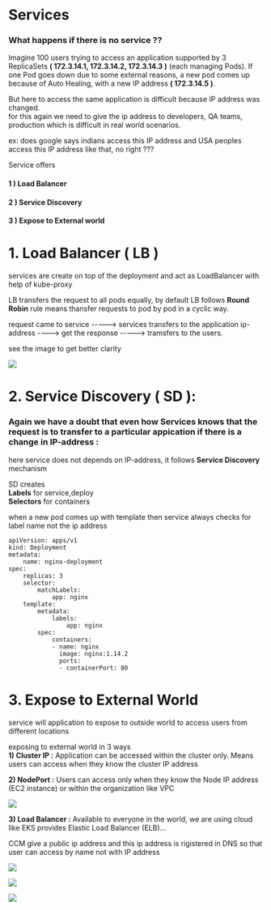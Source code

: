 # Services 
### What happens if there is no service  ??
 Imagine 100 users trying to access an application supported by 3 ReplicaSets __( 172.3.14.1, 172.3.14.2, 172.3.14.3 )__ (each managing Pods). If one Pod goes down due to some external reasons, a new pod comes up because of Auto Healing, with a new IP address __( 172.3.14.5 )__.   

 But here to access the same application is difficult because IP address was changed.  
 for this again we need to give the ip address to developers, QA teams, production which is difficult in real world scenarios.  

 ex: does google says indians access this IP address and USA peoples access this IP address like that, no right ??? 

 
Service offers   
#### 1 ) Load Balancer 
#### 2 ) Service Discovery
#### 3 ) Expose to External world
 
 
 # 1. Load Balancer ( LB )
 services are create on top of the deployment and act as LoadBalancer with help of kube-proxy  

LB transfers the request to all pods equally, by default LB follows __Round Robin__ rule means thansfer requests to pod by pod in a cyclic way.  

 request came to service -----> services transfers to the application ip-address ----> get the response -----> tramsfers to the users. 

 see the image to get better clarity

![](https://miro.medium.com/v2/resize:fit:720/1*LFMMBlUysm87TjdHlrlMTQ.jpeg)

# 2. Service Discovery  ( SD ):

### Again we have a doubt that even how Services knows that the request is to transfer to a particular appication if there is a change in IP-address : 

here service does not depends on IP-address, it follows __Service Discovery__ mechanism 

SD creates  
__Labels__ for service,deploy   
__Selectors__ for containers 

when a new pod comes up with template then service always checks for label name not the ip address
  
    
    apiVersion: apps/v1
    kind: Deployment
    metadata:
        name: nginx-deployment
    spec:
        replicas: 3
        selector:
            matchLabels:
                app: nginx
        template:
            metadata:
                labels:
                    app: nginx
            spec:
                containers:
                - name: nginx
                  image: nginx:1.14.2
                  ports:
                  - containerPort: 80


# 3. Expose to External World

service will application to expose to outside world to access users from different locations  

exposing to external world in 3 ways  
__1) Cluster IP :__    Application can be accessed within the cluster only. Means users can access when they know the cluster IP address  

__2) NodePort  :__   Users can access only when they know the Node IP address (EC2 instance) or within the organization like VPC  

![](https://miro.medium.com/v2/resize:fit:828/format:webp/1*vE8I8ee8JBPrM54DksA8cA.png) 

__3) Load Balancer  :__ Available to everyone in the world, we are using cloud like EKS provides Elastic Load Balancer (ELB)...  

CCM give a public ip address and this ip address is rigistered in DNS so that user can access by name not with IP address


![](https://miro.medium.com/v2/resize:fit:1400/0*oIZ93q4u-Sx9DT5E.JPG  )  


![](https://i.octopus.com/blog/2022-11/difference-clusterip-nodeport-loadbalancer-kubernetes/loadbalancer.png)  

![](https://matthewpalmer.net/kubernetes-app-developer/articles/service-annotated.png)